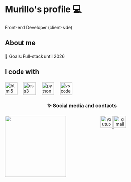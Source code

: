 <h1 align="left">Murillo's profile 💻</h1>

###

<p align="left">Front-end Developer (client-side)</p>

###

<h2 align="left">About me</h2>

###

<p align="left">🎯 Goals: Full-stack until 2026</p>

###

<h2 align="left">I code with</h2>

###

<div align="left">
  <img src="https://cdn.jsdelivr.net/gh/devicons/devicon/icons/html5/html5-original.svg" height="40" alt="html5 logo"  />
  <img width="12" />
  <img src="https://cdn.jsdelivr.net/gh/devicons/devicon/icons/css3/css3-original.svg" height="40" alt="css3 logo"  />
  <img width="12" />
  <img src="https://cdn.jsdelivr.net/gh/devicons/devicon/icons/python/python-original.svg" height="40" alt="python logo"  />
  <img width="12" />
  <img src="https://cdn.jsdelivr.net/gh/devicons/devicon/icons/vscode/vscode-original.svg" height="40" alt="vscode logo"  />
</div>

###

<h3 align="center">✨ Social media and contacts</h3>

###

<img align="left" height="200" src="https://media.tenor.com/5ry-200hErMAAAAM/hacker-hacker-man.gif"  />

###

<div align="center">
  <a   href="https://www.youtube.com/@techroomofc" target="_blank"><img src="https://img.shields.io/static/v1?message=Youtube&logo=youtube&label=&color=FF0000&logoColor=white&labelColor=&style=for-the-badge" height="40" alt="youtube logo"  />
  <a  href= "mailto:murillosnds@gmail.com"><img src="https://img.shields.io/static/v1?message=Gmail&logo=gmail&label=&color=D14836&logoColor=white&labelColor=&style=for-the-badge" height="40" alt="gmail logo"  />
</div>

###
